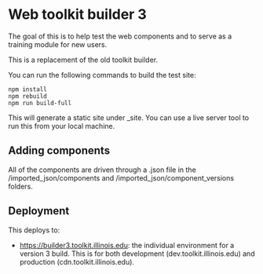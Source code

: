 # Web toolkit builder 3

The goal of this is to help test the web components and to serve as a training module for new users. 

This is a replacement of the old toolkit builder.

You can run the following commands to build the test site:

````
npm install
npm rebuild
npm run build-full
````

This will generate a static site under _site. You can use a live server tool to run this from your local machine. 

## Adding components

All of the components are driven through a .json file in the /imported_json/components and /imported_json/component_versions folders. 

## Deployment

This deploys to:
* https://builder3.toolkit.illinois.edu: the individual environment for a version 3 build. This is for both development (dev.toolkit.illinois.edu) and production (cdn.toolkit.illinois.edu).

